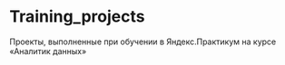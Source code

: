 # Training_projects
Проекты, выполненные при обучении в Яндекс.Практикум на курсе «Аналитик данных»
